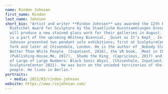 ```yaml
---
name: Rindon Johnson
first_name: Rindon
last_name: Johnson
short_bio: "Artist and writer **Rindon Johnson** was awarded the 12th Ernst
  Rietschel Award for Sculpture by the Staatliche Kunstsammlungen Dresden and
  will produce a new stained glass work for their galleries in August. Johnson
  is a part of the upcoming Whitney Biennial, _Quiet as It’s Kept_. In 2021
  Johnson presented two pendant solo exhibitions; first at SculptureCenter, New
  York and later at Chisendale, London. He is the author of _Nobody Sleeps
  Better Than White People_ (Inpatient, 2016), the VR book, _Meet in the Corner_
  (Publishing-House.Me, 2017), _Shade the King_ (Capricious, 2017) and _The Law
  of Large of Large Numbers: Black Sonic Abyss_ (Chisenhale, Inpatient,
  SculptureCenter 2021). He was born on the unceded territories of the Ohlone
  people. He lives in Berlin."
portraits:
  - media: 2022/03/rindon-johnson
website: https://www.rinjohnson.com/
---
```

